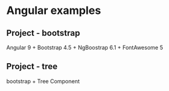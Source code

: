 # Angular examples

## Project - bootstrap
Angular 9 + Bootstrap 4.5 + NgBoostrap 6.1 + FontAwesome 5

## Project - tree
bootstrap + Tree Component
